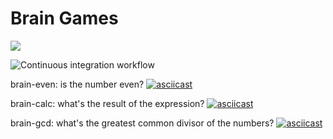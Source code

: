 # Brain Games

<a href="https://codeclimate.com/github/codeclimate/codeclimate/maintainability"><img src="https://api.codeclimate.com/v1/badges/a99a88d28ad37a79dbf6/maintainability" /></a>

![Continuous integration workflow](https://github.com/vaziliybober/frontend-project-lvl1/workflows/Continuous%20integration%20workflow/badge.svg)

brain-even: is the number even?
[![asciicast](https://asciinema.org/a/356203.svg)](https://asciinema.org/a/356203)

brain-calc: what's the result of the expression?
[![asciicast](https://asciinema.org/a/356400.svg)](https://asciinema.org/a/356400)

brain-gcd: what's the greatest common divisor of the numbers?
[![asciicast](https://asciinema.org/a/356402.svg)](https://asciinema.org/a/356402)
